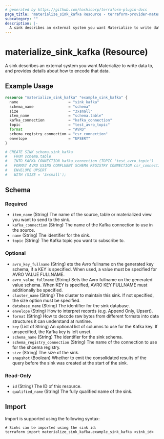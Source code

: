 ```yaml
---
# generated by https://github.com/hashicorp/terraform-plugin-docs
page_title: "materialize_sink_kafka Resource - terraform-provider-materialize"
subcategory: ""
description: |-
  A sink describes an external system you want Materialize to write data to, and provides details about how to encode that data.
---
```


# materialize_sink_kafka (Resource)

A sink describes an external system you want Materialize to write data to, and provides details about how to encode that data.

## Example Usage

```terraform
resource "materialize_sink_kafka" "example_sink_kafka" {
  name                       = "sink_kafka"
  schema_name                = "schema"
  size                       = "3xsmall"
  item_name                  = "schema.table"
  kafka_connection           = "kafka_connection"
  topic                      = "test_avro_topic"
  format                     = "AVRO"
  schema_registry_connection = "csr_connection"
  envelope                   = "UPSERT"
}

# CREATE SINK schema.sink_kafka
#   FROM schema.table
#   INTO KAFKA CONNECTION kafka_connection (TOPIC 'test_avro_topic')
#   FORMAT AVRO USING CONFLUENT SCHEMA REGISTRY CONNECTION csr_connection
#   ENVELOPE UPSERT
#   WITH (SIZE = '3xsmall');
```

<!-- schema generated by tfplugindocs -->
## Schema

### Required

- `item_name` (String) The name of the source, table or materialized view you want to send to the sink.
- `kafka_connection` (String) The name of the Kafka connection to use in the source.
- `name` (String) The identifier for the sink.
- `topic` (String) The Kafka topic you want to subscribe to.

### Optional

- `avro_key_fullname` (String) ets the Avro fullname on the generated key schema, if a KEY is specified. When used, a value must be specified for AVRO VALUE FULLNAME.
- `avro_value_fullname` (String) Sets the Avro fullname on the generated value schema. When KEY is specified, AVRO KEY FULLNAME must additionally be specified.
- `cluster_name` (String) The cluster to maintain this sink. If not specified, the size option must be specified.
- `database_name` (String) The identifier for the sink database.
- `envelope` (String) How to interpret records (e.g. Append Only, Upsert).
- `format` (String) How to decode raw bytes from different formats into data structures it can understand at runtime.
- `key` (List of String) An optional list of columns to use for the Kafka key. If unspecified, the Kafka key is left unset.
- `schema_name` (String) The identifier for the sink schema.
- `schema_registry_connection` (String) The name of the connection to use for the shcema registry.
- `size` (String) The size of the sink.
- `snapshot` (Boolean) Whether to emit the consolidated results of the query before the sink was created at the start of the sink.

### Read-Only

- `id` (String) The ID of this resource.
- `qualified_name` (String) The fully qualified name of the sink.

## Import

Import is supported using the following syntax:

```shell
# Sinks can be imported using the sink id:
terraform import materialize_sink_kafka.example_sink_kafka <sink_id>
```
